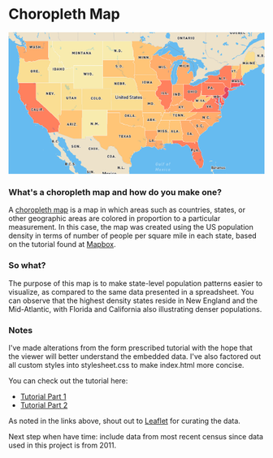 # Choropleth Map

![alt text](choropleth-static-image.png 'Static map image')

### What's a choropleth map and how do you make one?
A [choropleth map](https://en.wikipedia.org/wiki/Choropleth_map) is a map in which areas such as countries, states, or other geographic areas are colored in proportion to a particular measurement. In this case, the map was created using the US population density in terms of number of people per square mile in each state, based on the tutorial found at [Mapbox](https://www.mapbox.com/). 

### So what?
The purpose of this map is to make state-level population patterns easier to visualize, as compared to the same data presented in a spreadsheet. You can observe that the highest density states reside in New England and the Mid-Atlantic, with Florida and California also illustrating denser populations.


### Notes
I've made alterations from the form prescribed tutorial with the hope that the viewer will better understand the embedded data. I've also factored out all custom styles into stylesheet.css to make index.html more concise.

You can check out the tutorial here:
* [Tutorial Part 1](https://docs.mapbox.com/help/tutorials/choropleth-studio-gl-pt-1/)
* [Tutorial Part 2](https://docs.mapbox.com/help/tutorials/choropleth-studio-gl-pt-2/)

As noted in the links above, shout out to [Leaflet](https://leafletjs.com/examples/choropleth/) for curating the data.

Next step when have time: include data from most recent census since data used in this project is from 2011.